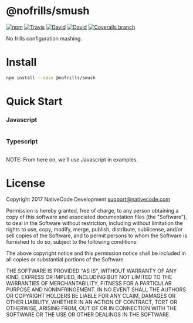 # @nofrills/smush

[![npm](https://img.shields.io/npm/v/@nofrills/smush.svg?style=flat-square)](https://www.npmjs.com/package/@nofrills/smush)
[![Travis](https://img.shields.io/travis/nativecode-dev/nofrills-smush.svg?style=flat-square&label=travis)](https://travis-ci.org/nativecode-dev/nofrills-smush)
[![David](https://img.shields.io/david/nativecode-dev/nofrills-smush.svg?style=flat-square&label=deps)](https://www.npmjs.com/package/@nofrills/smush)
[![David](https://img.shields.io/david/dev/nativecode-dev/nofrills-smush.svg?style=flat-square&label=devdeps)](https://www.npmjs.com/package/@nofrills/smush)
[![Coveralls branch](https://img.shields.io/coveralls/nativecode-dev/nofrills-smush/master.svg?style=flat-square)](https://coveralls.io/r/nativecode-dev/nofrills-smush?branch=master)

No frills configuration mashing.

# Install

```bash
npm install --save @nofrills/smush
```

# Quick Start

### Javascript

```javascript
```

### Typescript

```typescript
```

NOTE: From here on, we'll use Javascript in examples.

# License
Copyright 2017 NativeCode Development <support@nativecode.com>

Permission is hereby granted, free of charge, to any person obtaining a copy of this software and associated
documentation files (the "Software"), to deal in the Software without restriction, including without
limitation the rights to use, copy, modify, merge, publish, distribute, sublicense, and/or sell copies of the
Software, and to permit persons to whom the Software is furnished to do so, subject to the following
conditions:

The above copyright notice and this permission notice shall be included in all copies or substantial portions
of the Software.

THE SOFTWARE IS PROVIDED "AS IS", WITHOUT WARRANTY OF ANY KIND, EXPRESS OR IMPLIED, INCLUDING BUT NOT LIMITED
TO THE WARRANTIES OF MERCHANTABILITY, FITNESS FOR A PARTICULAR PURPOSE AND NONINFRINGEMENT. IN NO EVENT SHALL
THE AUTHORS OR COPYRIGHT HOLDERS BE LIABLE FOR ANY CLAIM, DAMAGES OR OTHER LIABILITY, WHETHER IN AN ACTION OF
CONTRACT, TORT OR OTHERWISE, ARISING FROM, OUT OF OR IN CONNECTION WITH THE SOFTWARE OR THE USE OR OTHER
DEALINGS IN THE SOFTWARE.
